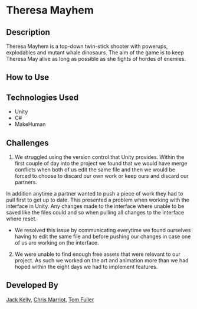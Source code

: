 # Theresa Mayhem

## Description

Theresa Mayhem is a top-down twin-stick shooter with powerups, explodables and mutant whale dinosaurs. The aim of the game is to keep Theresa May alive as long as possible as she fights of hordes of enemies.

## How to Use

## Technologies Used

- Unity
- C#
- MakeHuman

## Challenges

1. We struggled using the version control that Unity provides. Within the first couple of day into the project we found that we would have merge conflicts when both of us edit the same file and then we would be forced to choose to discard our own work or keep ours and discard our partners.  
  
 In addition anytime a partner wanted to push a piece of work they had to pull first to get up to date. This presented a problem when working with the interface in Unity. Any changes made to the interface where unable to be saved like the files could and so when pulling all changes to the interface where reset.
  
  - We resolved this issue by communicating everytime we found ourselves having to edit the same file and before pushing our changes in case one of us are working on the interface.
  
2. We were unable to find enough free assets that were relevant to our project. As such we worked on the art and animation more than we had hoped within the eight days we had to implement features.
 
## Developed By

[Jack Kelly](https://github.com/JWKelly29), [Chris Marriot](https://github.com/Chrixs), [Tom Fuller](https://github.com/tomfuller)
